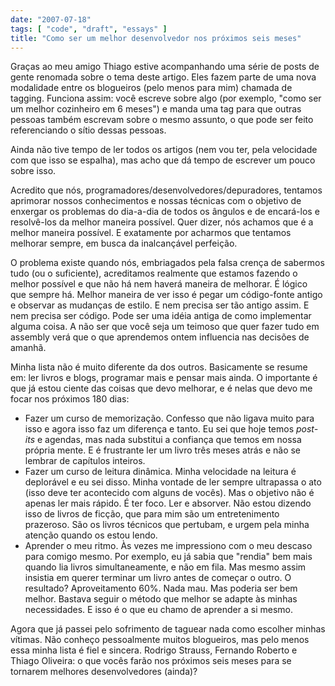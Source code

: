 ```yaml
---
date: "2007-07-18"
tags: [ "code", "draft", "essays" ]
title: "Como ser um melhor desenvolvedor nos próximos seis meses"
---
```

Graças ao meu amigo Thiago estive acompanhando uma série de posts de gente renomada sobre o tema deste artigo. Eles fazem parte de uma nova modalidade entre os blogueiros (pelo menos para mim) chamada de tagging. Funciona assim: você escreve sobre algo (por exemplo, "como ser um melhor cozinheiro em 6 meses") e manda uma tag para que outras pessoas também escrevam sobre o mesmo assunto, o que pode ser feito referenciando o sítio dessas pessoas.

Ainda não tive tempo de ler todos os artigos (nem vou ter, pela velocidade com que isso se espalha), mas acho que dá tempo de escrever um pouco sobre isso.

Acredito que nós, programadores/desenvolvedores/depuradores, tentamos aprimorar nossos conhecimentos e nossas técnicas com o objetivo de enxergar os problemas do dia-a-dia de todos os ângulos e de encará-los e resolvê-los da melhor maneira possível. Quer dizer, nós achamos que é a melhor maneira possível. E exatamente por acharmos que tentamos melhorar sempre, em busca da inalcançável perfeição.

O problema existe quando nós, embriagados pela falsa crença de sabermos tudo (ou o suficiente), acreditamos realmente que estamos fazendo o melhor possível e que não há nem haverá maneira de melhorar. É lógico que sempre há. Melhor maneira de ver isso é pegar um código-fonte antigo e observar as mudanças de estilo. E nem precisa ser tão antigo assim. E nem precisa ser código. Pode ser uma idéia antiga de como implementar alguma coisa. A não ser que você seja um teimoso que quer fazer tudo em assembly verá que o que aprendemos ontem influencia nas decisões de amanhã.

Minha lista não é muito diferente da dos outros. Basicamente se resume em: ler livros e blogs, programar mais e pensar mais ainda. O importante é que já estou ciente das coisas que devo melhorar, e é nelas que devo me focar nos próximos 180 dias:

  * Fazer um curso de memorização. Confesso que não ligava muito para isso e agora isso faz um diferença e tanto. Eu sei que hoje temos _post-its_ e agendas, mas nada substitui a confiança que temos em nossa própria mente. E é frustrante ler um livro três meses atrás e não se lembrar de capítulos inteiros.
  * Fazer um curso de leitura dinâmica. Minha velocidade na leitura é deplorável e eu sei disso. Minha vontade de ler sempre ultrapassa o ato (isso deve ter acontecido com alguns de vocês). Mas o objetivo não é apenas ler mais rápido. É ter foco. Ler e absorver. Não estou dizendo isso de livros de ficção, que para mim são um entretenimento prazeroso. São os livros técnicos que pertubam, e urgem pela minha atenção quando os estou lendo.
  * Aprender o meu ritmo. Às vezes me impressiono com o meu descaso para comigo mesmo. Por exemplo, eu já sabia que "rendia" bem mais quando lia livros simultaneamente, e não em fila. Mas mesmo assim insistia em querer terminar um livro antes de começar o outro. O resultado? Aproveitamento 60%. Nada mau. Mas poderia ser bem melhor. Bastava seguir o método que melhor se adapte às minhas necessidades. E isso é o que eu chamo de aprender a si mesmo.

Agora que já passei pelo sofrimento de taguear nada como escolher minhas vítimas. Não conheço pessoalmente muitos blogueiros, mas pelo menos essa minha lista é fiel e sincera. Rodrigo Strauss, Fernando Roberto e Thiago Oliveira: o que vocês farão nos próximos seis meses para se tornarem melhores desenvolvedores (ainda)?
